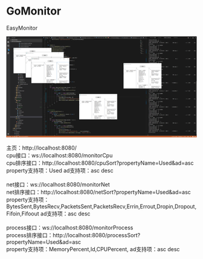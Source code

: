 # GoMonitor
EasyMonitor

![Image text](https://raw.githubusercontent.com/liuwangchen/GoMonitor/master/Image/monitor.png)

主页：http://localhost:8080/
<br/>cpu接口：ws://localhost:8080/monitorCpu
<br/>cpu排序接口：http://localhost:8080/cpuSort?propertyName=Used&ad=asc
<br/>property支持项：Used     ad支持项：asc desc
<br/>
<br/>net接口：ws://localhost:8080/monitorNet
<br/>net排序接口：http://localhost:8080/netSort?propertyName=Used&ad=asc
<br/>property支持项：BytesSent,BytesRecv,PacketsSent,PacketsRecv,Errin,Errout,Dropin,Dropout,Fifoin,Fifoout     ad支持项：asc desc
<br/>
<br/>process接口：ws://localhost:8080/monitorProcess
<br/>process排序接口：http://localhost:8080/processSort?propertyName=Used&ad=asc
<br/>property支持项：MemoryPercent,Id,CPUPercent,    ad支持项：asc desc